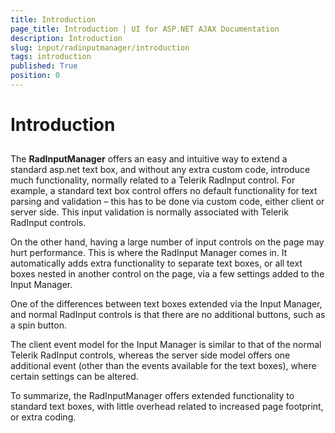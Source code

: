 ```yaml
---
title: Introduction
page_title: Introduction | UI for ASP.NET AJAX Documentation
description: Introduction
slug: input/radinputmanager/introduction
tags: introduction
published: True
position: 0
---
```


# Introduction



## 

The __RadInputManager__ offers an easy and intuitive way to extend a standard asp.net text box, and without any extra custom code, introduce much functionality, normally related to a Telerik RadInput control. For example, a standard text box control offers no default functionality for text parsing and validation – this has to be done via custom code, either client or server side. This input validation is normally associated with Telerik RadInput controls.

On the other hand, having a large number of input controls on the page may hurt performance. This is where the RadInput Manager comes in. It automatically adds extra functionality to separate text boxes, or all text boxes nested in another control on the page, via a few settings added to the Input Manager.

One of the differences between text boxes extended via the Input Manager, and normal RadInput controls is that there are no additional buttons, such as a spin button.

The client event model for the Input Manager is similar to that of the normal Telerik RadInput controls, whereas the server side model offers one additional event (other than the events available for the text boxes), where certain settings can be altered.

To summarize, the RadInputManager offers extended functionality to standard text boxes, with little overhead related to increased page footprint, or extra coding.
